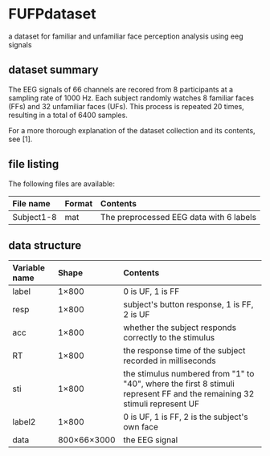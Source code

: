 # FUFPdataset
a dataset for familiar and unfamiliar face perception analysis using eeg signals
## dataset summary
The EEG signals of 66 channels are recored from 8 participants at a sampling rate of 1000 Hz. Each subject randomly watches 8 familiar faces (FFs) and 32 unfamiliar faces (UFs). This process is repeated 20 times, resulting in a total of 6400 samples.

For a more thorough explanation of the dataset collection and its contents, see [1].
## file listing
The following files are available:


|File name|Format|Contents|
|:----|:----|:----|
|Subject1-8|mat|The preprocessed EEG data with 6 labels|

## data structure
|Variable name|Shape|Contents|
|:----|:----|:----|
|label|1×800|0 is UF, 1 is FF|
|resp|1×800|subject's button response, 1 is FF, 2 is UF|
|acc|1×800|whether the subject responds correctly to the stimulus|
|RT|1×800|the response time of the subject recorded in milliseconds|
|sti|1×800|the stimulus numbered from "1" to "40", where the first 8 stimuli represent FF and the remaining 32 stimuli represent UF|
|label2|1×800|0 is UF, 1 is FF, 2 is the subject's own face|
|data|800×66×3000|the EEG signal|
